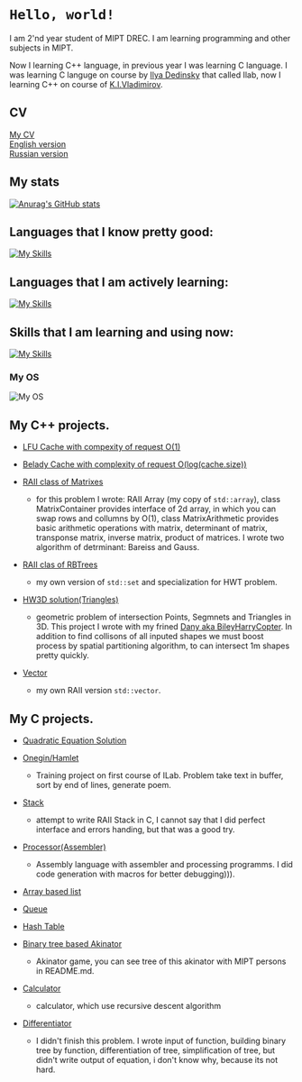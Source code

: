 # `Hello, world!`

I am 2'nd year student of MIPT DREC. I am learning programming and other subjects in MIPT.

Now I learning C++ language, in previous year I was learning C language. I was learning C languge on course by
[Ilya Dedinsky](https://github.com/ded32) that called Ilab, now I learning C++ on course of [K.I.Vladimirov](https://github.com/tilir).

## CV

[My CV](https://github.com/LegendaryHog/CV)\
[English version](https://github.com/LegendaryHog/CV/blob/master/CV_Eng.pdf)\
[Russian version](https://github.com/LegendaryHog/CV/blob/master/CV_Rus.pdf)

## My stats

[![Anurag's GitHub stats](https://github-readme-stats.vercel.app/api?username=LegendaryHog&show_icons=true&theme=dark)](https://github.com/anuraghazra/github-readme-stats)

## Languages that I know pretty good:
[![My Skills](https://skillicons.dev/icons?i=c)](https://skillicons.dev)

## Languages that I am actively learning:
[![My Skills](https://skillicons.dev/icons?i=cpp)](https://skillicons.dev)

## Skills that I am learning and using now:
[![My Skills](https://skillicons.dev/icons?i=git,cmake,python,bash,latex,markdown)](https://skillicons.dev)

### My OS
![My OS](https://img.shields.io/badge/manjaro-35BF5C?style=for-the-badge&logo=manjaro&logoColor=white)


## My C++ projects.

- [LFU Cache with compexity of request O(1)](https://github.com/LegendaryHog/cache)

- [Belady Cache with complexity of request O(log(cache.size))](https://github.com/LegendaryHog/belady_cache)

- [RAII class of Matrixes](https://github.com/LegendaryHog/matrix)
    - for this problem I wrote: RAII Array (my copy of `std::array`), class MatrixContainer provides interface of 2d array, in which you can swap rows and collumns by O(1), class MatrixArithmetic provides basic arithmetic operations with matrix, determinant of matrix, transponse matrix, inverse matrix, product of matrices. I wrote two algorithm of detrminant: Bareiss and Gauss.

- [RAII clas of RBTrees](https://github.com/LegendaryHog/SearchTree) 
    - my own version of `std::set` and specialization for HWT problem.

- [HW3D solution(Triangles)](https://github.com/LegendaryHog/Triangles)
    - geometric problem of intersection Points, Segmnets and Triangles in 3D. This project I wrote with my frined [Dany aka BileyHarryCopter](https://github.com/BileyHarryCopter). In addition to find collisons of all inputed shapes we must boost process by spatial partitioning algorithm, to can intersect 1m shapes pretty quickly.

- [Vector](https://github.com/LegendaryHog/Vector)
    - my own RAII version `std::vector`.
## My C projects.

- [Quadratic Equation Solution](https://github.com/LegendaryHog/quadratic-equation)

- [Onegin/Hamlet](https://github.com/LegendaryHog/Onegin)
    - Training project on first course of ILab. Problem
    take text in buffer, sort by end of lines, generate poem.

- [Stack](https://github.com/LegendaryHog/Stack)
    - attempt to write RAII Stack in C, I cannot say that I did perfect interface and errors handing, but that was a good try. 
- [Processor(Assembler)](https://github.com/LegendaryHog/Pentium)
    - Assembly language with assembler and processing programms. I did code generation with macros for better debugging))).

- [Array based list](https://github.com/LegendaryHog/List)

- [Queue](https://github.com/LegendaryHog/Queue)

- [Hash Table](https://github.com/LegendaryHog/Hash_Tab)

- [Binary tree based Akinator](https://github.com/LegendaryHog/AkiTree)
    - Akinator game, you can see tree of this akinator with MIPT persons in README.md.

- [Calculator](https://github.com/LegendaryHog/Calc)
    - calculator, which use recursive descent algorithm

- [Differentiator](https://github.com/LegendaryHog/Diff)
    - I didn't finish this problem. I wrote input of function, building binary tree by function, differentiation of tree, simplification of tree, but didn't write output of equation, i don't know why, because its not hard.


